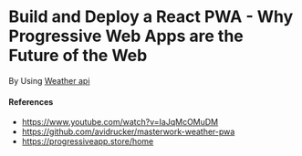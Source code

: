 # Build and Deploy a React PWA - Why Progressive Web Apps are the Future of the Web

By Using [Weather api](https://api.openweathermap.org/data/2.5/weather) 

#### References

* https://www.youtube.com/watch?v=IaJqMcOMuDM
* https://github.com/avidrucker/masterwork-weather-pwa
* https://progressiveapp.store/home
